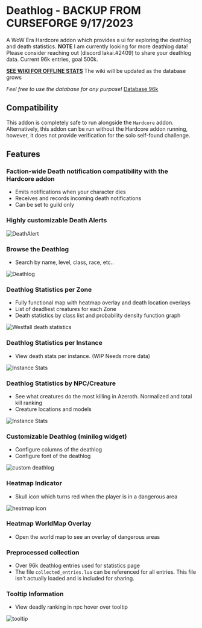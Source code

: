 # Deathlog - BACKUP FROM CURSEFORGE 9/17/2023

A WoW Era Hardcore addon which provides a ui for exploring the deathlog and death statistics. __NOTE__ I am currently looking for more deathlog data! Please consider reaching out (discord lakai.#2409) to share your deathlog data.  Current 96k entries, goal 500k.

**[SEE WIKI FOR OFFLINE STATS](https://github.com/aaronma37/Deathlog/wiki)**  The wiki will be updated as the database grows

*Feel free to use the database for any purpose!* [Database 96k](https://github.com/aaronma37/Deathlog/tree/master/db/db.json)

## Compatibility

This addon is completely safe to run alongside the `Hardcore` addon.  Alternatively, this addon can be run without the Hardcore addon running, however, it does not provide verification for the solo self-found challenge.

## Features

### Faction-wide Death notification compatibility with the Hardcore addon
* Emits notifications when your character dies
* Receives and records incoming death notifications
* Can be set to guild only

### Highly customizable Death Alerts
![DeathAlert](deathalert.png)

### Browse the Deathlog
* Search by name, level, class, race, etc..

![Deathlog](deathlog_deathlog.png)

### Deathlog Statistics per Zone

* Fully functional map with heatmap overlay and death location overlays
* List of deadliest creatures for each Zone
* Death statistics by class list and probability density function graph

![Westfall death statistics](statistics_westfall.png)

### Deathlog Statistics per Instance

* View death stats per instance.  (WIP Needs more data)

![Instance Stats](instance_stats.png)

### Deathlog Statistics by NPC/Creature

* See what creatures do the most killing in Azeroth. Normalized and total kill ranking
* Creature locations and models

![Instance Stats](creature_stats.png)

### Customizable Deathlog (minilog widget)

* Configure columns of the deathlog
* Configure font of the deathlog

![custom deathlog](deathlog_custom.png)

### Heatmap Indicator

* Skull icon which turns red when the player is in a dangerous area

![heatmap icon](heatmap_icon.png)

### Heatmap WorldMap Overlay

* Open the world map to see an overlay of dangerous areas

### Preprocessed collection

* Over 96k deathlog entries used for statistics page
* The file `collected_entries.lua` can be referenced for all entries.  This file isn't actually loaded and is included for sharing.

### Tooltip Information

* View deadly ranking in npc hover over tooltip

![tooltip](tooltip_mod.png)
